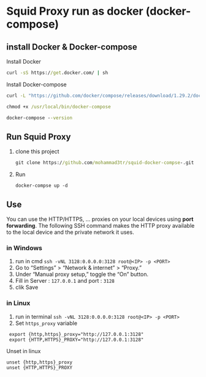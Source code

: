 # Squid Proxy run as docker (docker-compose)




## install Docker & Docker-compose

Install Docker
```cmd
curl -sS https://get.docker.com/ | sh

```

Install Docker-compose

```cmd
curl -L "https://github.com/docker/compose/releases/download/1.29.2/docker-compose-$(uname -s)-$(uname -m)" -o /usr/local/bin/docker-compose

chmod +x /usr/local/bin/docker-compose

docker-compose --version
```

## Run Squid Proxy

1. clone this project 
    ```cmd
    git clone https://github.com/mohammad3tr/squid-docker-compse-.git
    ```
2. Run
    ```
   docker-compse up -d
    ``` 


## Use 

You can use the HTTP/HTTPS, ...  proxies on your local devices using **port forwarding**. The following SSH command makes the HTTP proxy available to the local device and the private network it uses.

### in Windows 
  1. run in cmd `ssh -vNL 3128:0.0.0.0:3128 root@<IP> -p <PORT>`
  2. Go to “Settings” > “Network & internet” > “Proxy.”
  3. Under “Manual proxy setup,” toggle the “On” button.
  4. Fill in Server : `127.0.0.1` and port : `3128`
  5. clik Save
  
### in Linux

  1. run in terminal `ssh -vNL 3128:0.0.0.0:3128 root@<IP> -p <PORT>`
  2. Set `https_proxy` variable
   
   ```
    export {http,https}_proxy="http://127.0.0.1:3128"
    export {HTTP,HTTPS}_PROXY="http://127.0.0.1:3128"
   ```



Unset in linux 
```cmd
unset {http,https}_proxy
unset {HTTP,HTTPS}_PROXY
```
